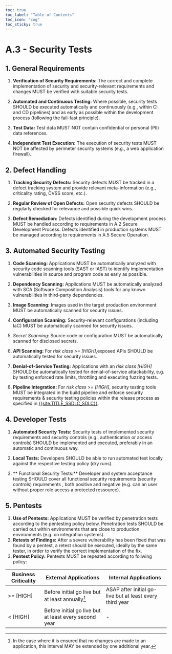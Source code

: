 ```yaml
---
toc: true
toc_label: "Table of Contents"
toc_icon: "cog"
toc_sticky: true
---
```

# A.3 - Security Tests

## 1. General Requirements

1. **Verification of Security Requirements:** The correct and complete implementation of security and security-relevant requirements and changes MUST be verified with suitable security tests.

2. **Automated and Continuous Testing:** Where possible, security tests SHOULD be executed automatically and continuously (e.g., within CI and CD pipelines) and as early as possible within the development process (following the fail-fast principle).

3. **Test Data:** Test data MUST NOT contain confidential or personal (PII) data references.

4. **Independent Test Execution:** The execution of security tests MUST NOT be affected by perimeter security systems (e.g., a web application firewall).

## 2. Defect Handling

1. **Tracking Security Defects:** Security defects MUST be tracked in a defect tracking system and provide relevant meta-information (e.g., criticality rating, CVSS score, etc.).

2. **Regular Review of Open Defects:** Open security defects SHOULD be regularly checked for relevance and possible quick wins.

3. **Defect Remediation:** Defects identified during the development process MUST be handled according to requirements in A.2 Secure Development Process. Defects identified in production systems MUST be managed according to requirements in A.5 Secure Operation.

## 3. Automated Security Testing

1. **Code Scanning:** Applications MUST be automatically analyzed with security code scanning tools (SAST or IAST) to identify implementation vulnerabilities in source and program code as early as possible.

2. **Dependency Scanning:** Applications MUST be automatically analyzed with SCA (Software Composition Analysis) tools for any known vulnerabilities in third-party dependencies.

3. **Image Scanning:** Images used in the target production environment MUST be automatically scanned for security issues.

4. **Configuration Scanning:** Security-relevant configurations (including IaC) MUST be automatically scanned for security issues.

5. *Secret Scanning:* Source code or configuration MUST be automatically scanned for disclosed secrets.

6. **API Scanning:** For *risk class >= [HIGH]*,exposed APIs SHOULD be automatically tested for security issues.

7. **Denial-of-Service Testing:** Applications with an *risk class [HIGH]* SHOULD be automatically tested for denial-of-service attackability, e.g. by testing enforced rate limits, throttling and executing fuzzing tests.

8. **Pipeline Integration:** For *risk class >= [HIGH]*, security testing tools MUST be integrated in the build pipeline and enforce security requirements & security testing policies within the release process as specified in [{{site.TITLE_SSDLC_SDLC}}]({{site.URL_SSDLC_SDLC}}).

## 4. Developer Tests

1. **Automated Security Tests:** Security tests of implemented security requirements and security controls (e.g., authentication or access controls) SHOULD be implemented and executed, preferably in an automatic and continuous way.

2. **Local Tests:** Developers SHOULD be able to run automated test locally against the respective testing policy (dry runs). 

3. ** Functional Security Tests:** Developer and system acceptance testing SHOULD cover all functional security requirements (security controls) requirements , both positive and negative (e.g. can an user without proper role access a protected ressource).

## 5. Pentests

1. **Use of Pentests:** Applications MUST be verified by penetration tests according to the pentesting policy below. Penetration tests SHOULD be carried out within environments that are close to production environments (e.g. on integration systems).
2. **Retests of Findings:** After a severe vulnerability has been fixed that was found by a pentest, a retest should be executed, ideally by the same tester, in order to verify the correct implementation of the fix. 
3. **Pentest Policy:** Pentests MUST be repeated according to follwing policy:
   
| Business Criticality | External Applications  | Internal Applications |
| ------------- | ------------- | ------------- |
| >= [HIGH] | Before initial go live but at least annually[^1]  | ASAP after initial go-live but at least every third year  |
| < [HIGH] | Before initial go live but at least every second year  | - | 

[^1]: In the case where it is ensured that no changes are made to an application, this interval MAY be extended by one additional year.
